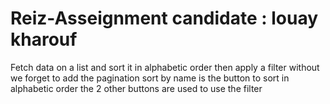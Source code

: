 # Reiz-Asseignment candidate : louay kharouf 
Fetch data on a list and sort it in alphabetic order then apply a filter without we forget to add the pagination
sort by name is the button to sort in alphabetic order
the 2 other buttons are used to use the filter 

